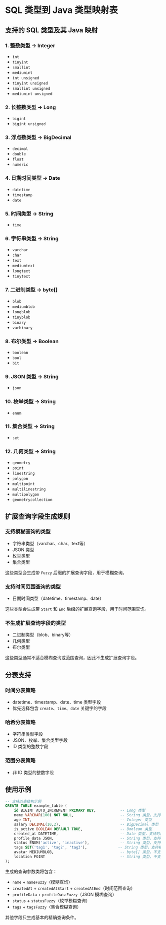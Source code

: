 # SQL 类型到 Java 类型映射表

## 支持的 SQL 类型及其 Java 映射

### 1. 整数类型 → Integer
- `int`
- `tinyint`
- `smallint`
- `mediumint`
- `int unsigned`
- `tinyint unsigned`
- `smallint unsigned`
- `mediumint unsigned`

### 2. 长整数类型 → Long
- `bigint`
- `bigint unsigned`

### 3. 浮点数类型 → BigDecimal
- `decimal`
- `double`
- `float`
- `numeric`

### 4. 日期时间类型 → Date
- `datetime`
- `timestamp`
- `date`

### 5. 时间类型 → String
- `time`

### 6. 字符串类型 → String
- `varchar`
- `char`
- `text`
- `mediumtext`
- `longtext`
- `tinytext`

### 7. 二进制类型 → byte[]
- `blob`
- `mediumblob`
- `longblob`
- `tinyblob`
- `binary`
- `varbinary`

### 8. 布尔类型 → Boolean
- `boolean`
- `bool`
- `bit`

### 9. JSON 类型 → String
- `json`

### 10. 枚举类型 → String
- `enum`

### 11. 集合类型 → String
- `set`

### 12. 几何类型 → String
- `geometry`
- `point`
- `linestring`
- `polygon`
- `multipoint`
- `multilinestring`
- `multipolygon`
- `geometrycollection`

## 扩展查询字段生成规则

### 支持模糊查询的类型
- 字符串类型（varchar、char、text等）
- JSON 类型
- 枚举类型
- 集合类型

这些类型会生成带 `Fuzzy` 后缀的扩展查询字段，用于模糊查询。

### 支持时间范围查询的类型
- 日期时间类型（datetime、timestamp、date）

这些类型会生成带 `Start` 和 `End` 后缀的扩展查询字段，用于时间范围查询。

### 不生成扩展查询字段的类型
- 二进制类型（blob、binary等）
- 几何类型
- 布尔类型

这些类型通常不适合模糊查询或范围查询，因此不生成扩展查询字段。

## 分表支持

### 时间分表策略
- datetime、timestamp、date、time 类型字段
- 优先选择包含 `create`、`time`、`date` 关键字的字段

### 哈希分表策略
- 字符串类型字段
- JSON、枚举、集合类型字段
- ID 类型的整数字段

### 范围分表策略
- 非 ID 类型的整数字段

## 使用示例

```sql
-- 支持的表结构示例
CREATE TABLE example_table (
    id BIGINT AUTO_INCREMENT PRIMARY KEY,           -- Long 类型
    name VARCHAR(100) NOT NULL,                     -- String 类型，支持模糊查询
    age INT,                                        -- Integer 类型
    salary DECIMAL(10,2),                           -- BigDecimal 类型
    is_active BOOLEAN DEFAULT TRUE,                 -- Boolean 类型
    created_at DATETIME,                            -- Date 类型，支持时间范围查询
    profile_data JSON,                              -- String 类型，支持模糊查询
    status ENUM('active', 'inactive'),              -- String 类型，支持模糊查询
    tags SET('tag1', 'tag2', 'tag3'),              -- String 类型，支持模糊查询
    avatar MEDIUMBLOB,                              -- byte[] 类型，不支持扩展查询
    location POINT                                  -- String 类型，不支持扩展查询
);
```

生成的查询参数类将包含：
- `name` + `nameFuzzy`（模糊查询）
- `createdAt` + `createdAtStart` + `createdAtEnd`（时间范围查询）
- `profileData` + `profileDataFuzzy`（JSON 模糊查询）
- `status` + `statusFuzzy`（枚举模糊查询）
- `tags` + `tagsFuzzy`（集合模糊查询）

其他字段只生成基本的精确查询条件。
